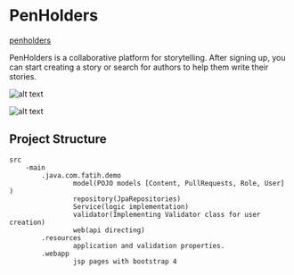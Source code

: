 # PenHolders

[penholders](https://penholders.herokuapp.com/)


PenHolders is a collaborative platform for storytelling. After signing up, you can start creating a story or search for authors to help them write their stories.

![alt text](https://i.imgur.com/wiXLZ4Y.png)

![alt text](https://i.imgur.com/FZpYkpy.png)


## Project Structure
```
src
	-main
		.java.com.fatih.demo
				model(POJO models [Content, PullRequests, Role, User] )
				repository(JpaRepositories)
				Service(logic implementation)
				validator(Implementing Validator class for user creation)
				web(api directing)
		.resources
				application and validation properties.
		.webapp
				jsp pages with bootstrap 4
       
